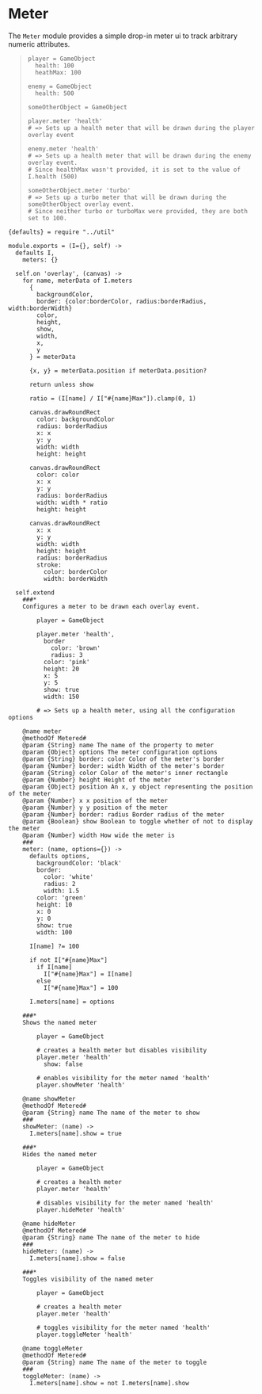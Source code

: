 Meter
=====

The `Meter` module provides a simple drop-in
meter ui to track arbitrary numeric attributes.

>     player = GameObject
>       health: 100
>       heathMax: 100
>
>     enemy = GameObject
>       health: 500
>
>     someOtherObject = GameObject
>
>     player.meter 'health'
>     # => Sets up a health meter that will be drawn during the player overlay event
>
>     enemy.meter 'health'
>     # => Sets up a health meter that will be drawn during the enemy overlay event.
>     # Since healthMax wasn't provided, it is set to the value of I.health (500)
>
>     someOtherObject.meter 'turbo'
>     # => Sets up a turbo meter that will be drawn during the someOtherObject overlay event.
>     # Since neither turbo or turboMax were provided, they are both set to 100.

    {defaults} = require "../util"

    module.exports = (I={}, self) ->
      defaults I,
        meters: {}

      self.on 'overlay', (canvas) ->
        for name, meterData of I.meters
          {
            backgroundColor,
            border: {color:borderColor, radius:borderRadius, width:borderWidth}
            color,
            height,
            show,
            width,
            x,
            y
          } = meterData

          {x, y} = meterData.position if meterData.position?

          return unless show

          ratio = (I[name] / I["#{name}Max"]).clamp(0, 1)

          canvas.drawRoundRect
            color: backgroundColor
            radius: borderRadius
            x: x
            y: y
            width: width
            height: height

          canvas.drawRoundRect
            color: color
            x: x
            y: y
            radius: borderRadius
            width: width * ratio
            height: height

          canvas.drawRoundRect
            x: x
            y: y
            width: width
            height: height
            radius: borderRadius
            stroke:
              color: borderColor
              width: borderWidth

      self.extend
        ###*
        Configures a meter to be drawn each overlay event.

            player = GameObject

            player.meter 'health',
              border
                color: 'brown'
                radius: 3
              color: 'pink'
              height: 20
              x: 5
              y: 5
              show: true
              width: 150

            # => Sets up a health meter, using all the configuration options

        @name meter
        @methodOf Metered#
        @param {String} name The name of the property to meter
        @param {Object} options The meter configuration options
        @param {String} border: color Color of the meter's border
        @param {Number} border: width Width of the meter's border
        @param {String} color Color of the meter's inner rectangle
        @param {Number} height Height of the meter
        @param {Object} position An x, y object representing the position of the meter
        @param {Number} x x position of the meter
        @param {Number} y y position of the meter
        @param {Number} border: radius Border radius of the meter
        @param {Boolean} show Boolean to toggle whether of not to display the meter
        @param {Number} width How wide the meter is
        ###
        meter: (name, options={}) ->
          defaults options,
            backgroundColor: 'black'
            border:
              color: 'white'
              radius: 2
              width: 1.5
            color: 'green'
            height: 10
            x: 0
            y: 0
            show: true
            width: 100

          I[name] ?= 100

          if not I["#{name}Max"]
            if I[name]
              I["#{name}Max"] = I[name]
            else
              I["#{name}Max"] = 100

          I.meters[name] = options

        ###*
        Shows the named meter

            player = GameObject

            # creates a health meter but disables visibility
            player.meter 'health'
              show: false

            # enables visibility for the meter named 'health'
            player.showMeter 'health'

        @name showMeter
        @methodOf Metered#
        @param {String} name The name of the meter to show
        ###
        showMeter: (name) ->
          I.meters[name].show = true

        ###*
        Hides the named meter

            player = GameObject

            # creates a health meter
            player.meter 'health'

            # disables visibility for the meter named 'health'
            player.hideMeter 'health'

        @name hideMeter
        @methodOf Metered#
        @param {String} name The name of the meter to hide
        ###
        hideMeter: (name) ->
          I.meters[name].show = false

        ###*
        Toggles visibility of the named meter

            player = GameObject

            # creates a health meter
            player.meter 'health'

            # toggles visibility for the meter named 'health'
            player.toggleMeter 'health'

        @name toggleMeter
        @methodOf Metered#
        @param {String} name The name of the meter to toggle
        ###
        toggleMeter: (name) ->
          I.meters[name].show = not I.meters[name].show
